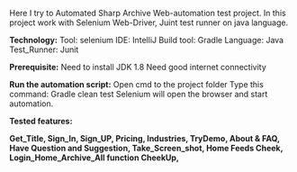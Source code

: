 Here I try to Automated Sharp Archive Web-automation test project. In this project work with Selenium Web-Driver, Juint test runner on java language.

**Technology:**
Tool: selenium
IDE: IntelliJ
Build tool: Gradle
Language: Java
Test_Runner: Junit

**Prerequisite:**
Need to install JDK 1.8
Need good internet connectivity

**Run the automation script:**
Open cmd to the project folder
Type this command:
Gradle clean test
Selenium will open the browser and start automation.

**Tested features:**

**Get_Title,
Sign_In,
Sign_UP,
Pricing,
Industries,
TryDemo,
About & FAQ,
Have Question and Suggestion,
Take_Screen_shot,
Home Feeds Cheek,
Login_Home_Archive_All function CheekUp,**


